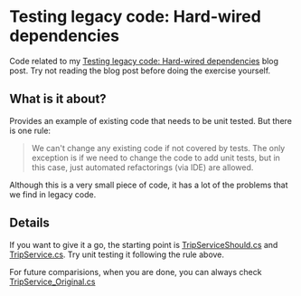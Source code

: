 Testing legacy code: Hard-wired dependencies
============================================

Code related to my [Testing legacy code: Hard-wired dependencies][1] blog post. Try not reading the blog post before doing the exercise yourself.

What is it about?
-----------------

Provides an example of existing code that needs to be unit tested. But there is one rule:

> We can't change any existing code if not covered by tests. The only exception is if we need to change the code to add unit tests, but in this case, just automated refactorings (via IDE) are allowed. 

Although this is a very small piece of code, it has a lot of the problems that we find in legacy code. 

Details
-------

If you want to give it a go, the starting point is [TripServiceShould.cs][3] and [TripService.cs][4]. Try unit testing it following the rule above.

For future comparisions, when you are done, you can always check [TripService_Original.cs][2]

[1]: http://craftedsw.blogspot.com/2011/07/testing-legacy-hard-wired-dependencies.html "Testing legacy code: Hard-wired dependencies blog post"
[2]: https://github.com/vsobic/TripServiceKata/blob/master/TripService_Original.cs "TripService_Original.cs"
[3]: https://github.com/vsobic/TripServiceKata/blob/master/TripServiceKata.Tests/TripServiceShould.cs "TripServiceShould.cs"
[4]: https://github.com/vsobic/TripServiceKata/blob/master/TripServiceKata/Trip/TripService.cs "TripService.cs"